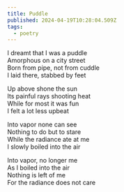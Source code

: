 ```yaml
---
title: Puddle
published: 2024-04-19T10:28:04.509Z
tags:
  - poetry
---
```


I dreamt that I was a puddle\
Amorphous on a city street\
Born from pipe, not from cuddle\
I laid there, stabbed by feet

Up above shone the sun\
Its painful rays shooting heat\
While for most it was fun\
I felt a lot less upbeat

Into vapor none can see\
Nothing to do but to stare\
While the radiance ate at me\
I slowly boiled into the air

Into vapor, no longer me\
As I boiled into the air\
Nothing is left of me\
For the radiance does not care
